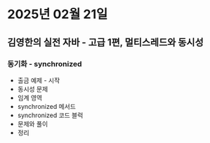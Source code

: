 # 2025년 02월 21일

## 김영한의 실전 자바 - 고급 1편, 멀티스레드와 동시성

### 동기화 - synchronized

- 출금 예제 - 시작
- 동시성 문제
- 임계 영역
- synchronized 메서드
- synchronized 코드 블럭
- 문제와 풀이
- 정리
